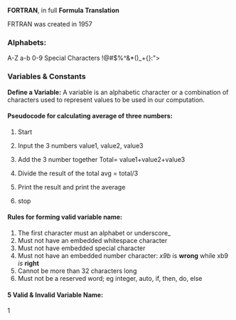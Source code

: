 **FORTRAN**, in full **Formula Translation**

FRTRAN was created in 1957
### Alphabets:
A-Z
a-b
0-9
Special Characters !@#$%^&*()_+{}:">

### Variables & Constants
 
 **Define a Variable:** A variable is an alphabetic character or a combination of characters used to represent values to be used in our computation. 

#### Pseudocode for calculating average of three numbers:
1. Start

3. Input the 3 numbers value1, value2, value3
4. Add the 3 number together Total= value1+value2+value3
5. Divide the result of the total avg = total/3
6. Print the result and print the average
7. stop




#### **Rules for forming valid variable name:**
1. The first character must an alphabet or underscore_
2. Must not have an embedded whitespace character
3. Must not have embedded special character
4. Must not have an embedded number character:
			*x9b* is **wrong** while xb9 *is* **right**
5. Cannot be more than 32 characters long
6. Must not be a reserved word; eg integer, auto, if, then, do, else

#### 5 Valid & Invalid Variable Name:

1



